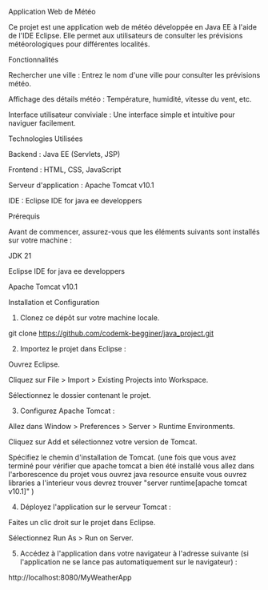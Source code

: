 Application Web de Météo

Ce projet est une application web de météo développée en Java EE à l'aide de l'IDE Eclipse. Elle permet aux utilisateurs de consulter les prévisions météorologiques pour différentes localités.

Fonctionnalités

Rechercher une ville : Entrez le nom d'une ville pour consulter les prévisions météo.

Affichage des détails météo : Température, humidité, vitesse du vent, etc.

Interface utilisateur conviviale : Une interface simple et intuitive pour naviguer facilement.


Technologies Utilisées

Backend : Java EE (Servlets, JSP)

Frontend : HTML, CSS, JavaScript

Serveur d'application : Apache Tomcat v10.1

IDE : Eclipse IDE for java ee developpers 




Prérequis

Avant de commencer, assurez-vous que les éléments suivants sont installés sur votre machine :

JDK 21

Eclipse IDE for java ee developpers

Apache Tomcat v10.1




Installation et Configuration

1. Clonez ce dépôt sur votre machine locale.

git clone https://github.com/codemk-begginer/java_project.git



2. Importez le projet dans Eclipse :

Ouvrez Eclipse.

Cliquez sur File > Import > Existing Projects into Workspace.

Sélectionnez le dossier contenant le projet.



3. Configurez Apache Tomcat :

Allez dans Window > Preferences > Server > Runtime Environments.

Cliquez sur Add et sélectionnez votre version de Tomcat.

Spécifiez le chemin d'installation de Tomcat.
(une fois que vous avez terminé pour vérifier que apache tomcat a bien été installé vous allez dans l'arborescence du projet vous ouvrez java resource ensuite vous ouvrez libraries a l'interieur vous devrez trouver "server runtime[apache tomcat v10.1]" )



4. Déployez l'application sur le serveur Tomcat :

Faites un clic droit sur le projet dans Eclipse.

Sélectionnez Run As > Run on Server.




5. Accédez à l'application dans votre navigateur à l'adresse suivante (si l'application ne se lance pas automatiquement sur le navigateur) :

http://localhost:8080/MyWeatherApp

